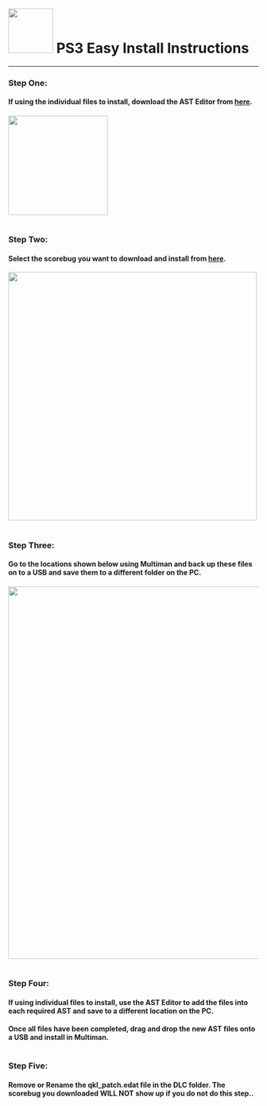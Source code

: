 # <img width="90" src="https://github.com/dylanhale/ScorebugMods/blob/main/assets/images/Playstation.png"> PS3 Easy Install Instructions

---------

### Step One:
#### If using the individual files to install, download the AST Editor from [here](https://discord.com/channels/707787055740223508/995748332339204186/995751083689390090).
#### <img width="200" src="https://github.com/dylanhale/ScorebugMods/blob/main/assets/Install%20Instructions/images/PS3Step2.png">

#
### Step Two:
#### Select the scorebug you want to download and install from [here](https://github.com/dylanhale/ScorebugMods).
#### <img width="500" src="https://github.com/dylanhale/ScorebugMods/blob/main/assets/Install%20Instructions/images/PS3Step3.png">

#
### Step Three:
#### Go to the locations shown below using Multiman and back up these files on to a USB and save them to a different folder on the PC.
#### <img width="750" src="https://github.com/dylanhale/ScorebugMods/blob/main/assets/Install%20Instructions/images/PS3Step4.png">

#
### Step Four:
#### If using individual files to install, use the AST Editor to add the files into each required AST and save to a different location on the PC.
#### Once all files have been completed, drag and drop the new AST files onto a USB and install in Multiman.

#
### Step Five:
#### Remove or Rename the qkl_patch.edat file in the DLC folder. The scorebug you downloaded WILL NOT show up if you do not do this step..
